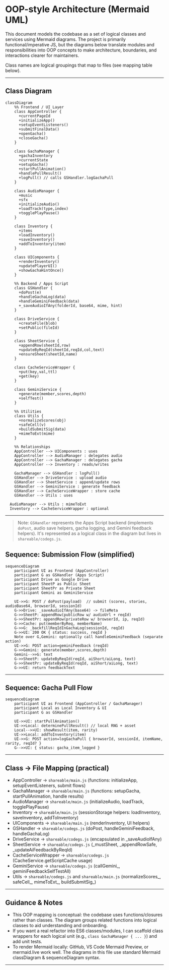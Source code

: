 # OOP-style Architecture (Mermaid UML)

This document models the codebase as a set of logical classes and services using Mermaid diagrams. The project is primarily functional/imperative JS, but the diagrams below translate modules and responsibilities into OOP concepts to make architecture, boundaries, and interactions clearer for maintainers.

Class names are logical groupings that map to files (see mapping table below).

---

## Class Diagram

```mermaid
classDiagram
    %% Frontend / UI Layer
    class AppController {
      +currentPageId
      +initializeApp()
      +setupEventListeners()
      +submitFinalData()
      +openGacha()
      +closeGacha()
    }

    class GachaManager {
      +gachaInventory
      +currentState
      +setupGacha()
      +startPullAnimation()
      +handlePullResult()
      +logPull() // calls GSHandler.logGachaPull
    }

    class AudioManager {
      +music
      +sfx
      +initializeAudio()
      +loadTrack(type,index)
      +togglePlayPause()
    }

    class Inventory {
      +items
      +loadInventory()
      +saveInventory()
      +addToInventory(item)
    }

    class UIComponents {
      +renderInventory()
      +updatePlayerUI()
      +showGachaHintOnce()
    }

    %% Backend / Apps Script
    class GSHandler {
      +doPost(e)
      +handleGachaLog(data)
      +handleGeminiFeedback(data)
      +_saveAudioIfAny(folderId, base64, mime, hint)
    }

    class DriveService {
      +createFile(blob)
      +setPublic(fileId)
    }

    class SheetService {
      +appendRow(sheetId,row)
      +updateByReqId(sheetId,reqId,col,text)
      +ensureSheet(sheetId,name)
    }

    class CacheServiceWrapper {
      +put(key,val,ttl)
      +get(key)
    }

    class GeminiService {
      +generate(member,scores,depth)
      +selfTest()
    }

    %% Utilities
    class Utils {
      +normalizeScores(obj)
      +safeCell(v)
      +buildSubmitSig(data)
      +mimeToExt(mime)
    }

    %% Relationships
    AppController --> UIComponents : uses
    AppController --> AudioManager : delegates audio
    AppController --> GachaManager : delegates gacha
    AppController --> Inventory : reads/writes

    GachaManager --> GSHandler : logPull()
    GSHandler --> DriveService : upload audio
    GSHandler --> SheetService : append/update rows
    GSHandler --> GeminiService : generate feedback
    GSHandler --> CacheServiceWrapper : store cache
    GSHandler --> Utils : uses

  AudioManager --> Utils : mimeToExt
  Inventory --> CacheServiceWrapper : optional
```

---

> Note: `GSHandler` represents the Apps Script backend (implements `doPost`, audio save helpers, gacha logging, and Gemini feedback helpers). It's represented as a logical class in the diagram but lives in `shareable/codegs.js`.

## Sequence: Submission Flow (simplified)

```mermaid
sequenceDiagram
    participant UI as Frontend (AppController)
    participant G as GSHandler (Apps Script)
    participant Drive as Google Drive
    participant SheetP as Public Sheet
    participant SheetPr as Private Sheet
    participant Gemini as GeminiService

    UI->>G: POST / doPost(payload)  // submit (scores, stories, audioBase64, browserId, sessionId)
    G->>Drive: _saveAudioIfAny(base64) -> fileMeta
    G->>SheetP: appendRow(publicRow w/ audioUrl + reqId)
    G->>SheetPr: appendRow(privateRow w/ browserId, ip, reqId)
    G->>Cache: put(memberByReq, memberName)
    G->>G: _backfillReqIdInGachaLog(sessionId, reqId)
    G->>UI: 200 OK { status: success, reqId }
    Note over G,Gemini: optionally call handleGeminiFeedback (separate action)
    UI->>G: POST action=geminiFeedback (reqId)
    G->>Gemini: generate(member,scores,depth)
    Gemini-->>G: text
    G->>SheetP: updateByReqId(reqId, aiShort/aiLong, text)
    G->>SheetPr: updateByReqId(reqId, aiShort/aiLong, text)
    G->>UI: return feedbackText
```

---

## Sequence: Gacha Pull Flow

```mermaid
sequenceDiagram
    participant UI as Frontend (AppController / GachaManager)
    participant Local as Local Inventory & UI
    participant G as GSHandler

    UI->>UI: startPullAnimation()
    UI->>Local: determinePullResult() // local RNG + asset
    Local-->>UI: showResult(item, rarity)
    UI->>Local: addToInventory(item)
    UI->>G: POST action=logGachaPull { browserId, sessionId, itemName, rarity, reqId? }
    G-->>UI: { status: gacha_item_logged }
```

---

## Class → File Mapping (practical)

- AppController → `shareable/main.js` (functions: initializeApp, setupEventListeners, submit flows)
- GachaManager → `shareable/main.js` (functions: setupGacha, startPullAnimation, handle results)
- AudioManager → `shareable/main.js` (initializeAudio, loadTrack, togglePlayPause)
- Inventory → `shareable/main.js` (sessionStorage helpers: loadInventory, saveInventory, addToInventory)
- UIComponents → `shareable/main.js` (renderInventory, UI helpers)
- GSHandler → `shareable/codegs.js` (doPost, handleGeminiFeedback, handleGachaLog)
- DriveService → `shareable/codegs.js` (encapsulated in _saveAudioIfAny)
- SheetService → `shareable/codegs.js` (_mustSheet, _appendRowSafe, _updateAiFeedbackByReqId)
- CacheServiceWrapper → `shareable/codegs.js` (CacheService.getScriptCache usage)
- GeminiService → `shareable/codegs.js` (callGemini_, geminiFeedbackSelfTestAll)
- Utils → `shareable/codegs.js` and `shareable/main.js` (normalizeScores_, safeCell_, mimeToExt_, buildSubmitSig_)

---

## Guidance & Notes

- This OOP mapping is conceptual: the codebase uses functions/closures rather than classes. The diagram groups related functions into logical classes to aid understanding and onboarding.
- If you want a real refactor into ES6 classes/modules, I can scaffold class wrappers for each logical unit (e.g., `class GachaManager { ... }`) and add unit tests.
- To render Mermaid locally: GitHub, VS Code Mermaid Preview, or mermaid.live work well. The diagrams in this file use standard Mermaid classDiagram & sequenceDiagram syntax.

---
